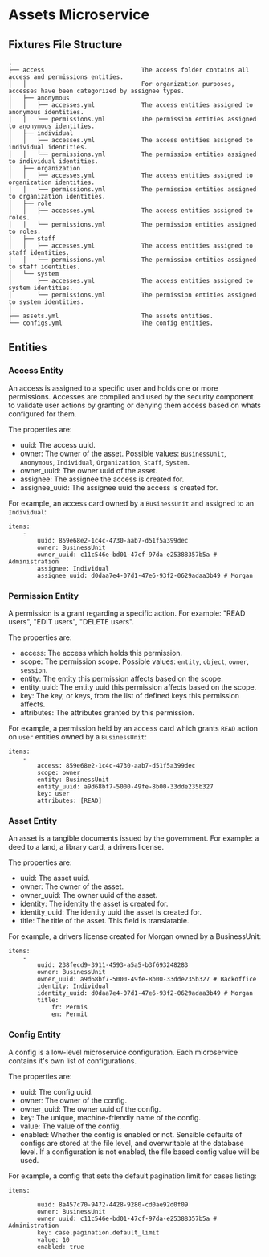# Assets Microservice

## Fixtures File Structure

```
.
├── access                           The access folder contains all access and permissions entities.
│   │                                For organization purposes, accesses have been categorized by assignee types.
│   ├── anonymous
│   │   ├── accesses.yml             The access entities assigned to anonymous identities.
│   │   └── permissions.yml          The permission entities assigned to anonymous identities.
│   ├── individual
│   │   ├── accesses.yml             The access entities assigned to individual identities.
│   │   └── permissions.yml          The permission entities assigned to individual identities.
│   ├── organization
│   │   ├── accesses.yml             The access entities assigned to organization identities.
│   │   └── permissions.yml          The permission entities assigned to organization identities.
│   ├── role
│   │   ├── accesses.yml             The access entities assigned to roles.
│   │   └── permissions.yml          The permission entities assigned to roles.
│   ├── staff
│   │   ├── accesses.yml             The access entities assigned to staff identities.
│   │   └── permissions.yml          The permission entities assigned to staff identities.
│   └── system
│       ├── accesses.yml             The access entities assigned to system identities.
│       └── permissions.yml          The permission entities assigned to system identities.
│
├── assets.yml                       The assets entities.
└── configs.yml                      The config entities.
```

## Entities

### Access Entity

An access is assigned to a specific user and holds one or more permissions. Accesses are compiled and used by the security component to validate user actions by granting or denying them access based on whats configured for them.

The properties are:

- uuid: The access uuid.
- owner: The owner of the asset. Possible values: `BusinessUnit`, `Anonymous`, `Individual`, `Organization`, `Staff`, `System`.
- owner_uuid: The owner uuid of the asset.
- assignee: The assignee the access is created for.
- assignee_uuid: The assignee uuid the access is created for.

For example, an access card owned by a `BusinessUnit` and assigned to an `Individual`:

```
items:
    -
        uuid: 859e68e2-1c4c-4730-aab7-d51f5a399dec
        owner: BusinessUnit
        owner_uuid: c11c546e-bd01-47cf-97da-e25388357b5a # Administration
        assignee: Individual
        assignee_uuid: d0daa7e4-07d1-47e6-93f2-0629adaa3b49 # Morgan
```

### Permission Entity

A permission is a grant regarding a specific action. For example: "READ users", "EDIT users", "DELETE users".

The properties are:

- access: The access which holds this permission.
- scope: The permission scope. Possible values: `entity`, `object`, `owner`, `session`.
- entity: The entity this permission affects based on the scope.
- entity_uuid: The entity uuid this permission affects based on the scope.
- key: The key, or keys, from the list of defined keys this permission affects.
- attributes: The attributes granted by this permission.

For example, a permission held by an access card which grants `READ` action on `user` entities owned by a `BusinessUnit`:

```
items:
    -
        access: 859e68e2-1c4c-4730-aab7-d51f5a399dec
        scope: owner
        entity: BusinessUnit
        entity_uuid: a9d68bf7-5000-49fe-8b00-33dde235b327
        key: user
        attributes: [READ]
```

### Asset Entity

An asset is a tangible documents issued by the government. For example: a deed to a land, a library card, a drivers license.

The properties are:

- uuid: The asset uuid.
- owner: The owner of the asset.
- owner_uuid: The owner uuid of the asset.
- identity: The identity the asset is created for.
- identity_uuid: The identity uuid the asset is created for.
- title: The title of the asset. This field is translatable.

For example, a drivers license created for Morgan owned by a BusinessUnit:

```
items:
    -
        uuid: 238fecd9-3911-4593-a5a5-b3f693248283
        owner: BusinessUnit
        owner_uuid: a9d68bf7-5000-49fe-8b00-33dde235b327 # Backoffice
        identity: Individual
        identity_uuid: d0daa7e4-07d1-47e6-93f2-0629adaa3b49 # Morgan
        title:
            fr: Permis
            en: Permit
```

### Config Entity

A config is a low-level microservice configuration. Each microservice contains it's own list of configurations.

The properties are:

- uuid: The config uuid.
- owner: The owner of the config.
- owner_uuid: The owner uuid of the config.
- key: The unique, machine-friendly name of the config.
- value: The value of the config.
- enabled: Whether the config is enabled or not. Sensible defaults of configs are stored at the file level, and overwritable at the database level. If a configuration is not enabled, the file based config value will be used.

For example, a config that sets the default pagination limit for cases listing:

```
items:
    -
        uuid: 8a457c70-9472-4428-9280-cd0ae92d0f09
        owner: BusinessUnit
        owner_uuid: c11c546e-bd01-47cf-97da-e25388357b5a # Administration
        key: case.pagination.default_limit
        value: 10
        enabled: true
```